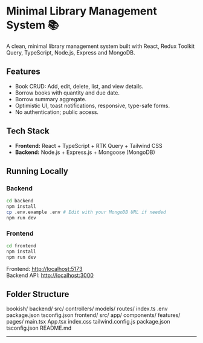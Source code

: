 # Minimal Library Management System 📚

A clean, minimal library management system built with React, Redux Toolkit Query, TypeScript, Node.js, Express and MongoDB.

## Features

- Book CRUD: Add, edit, delete, list, and view details.
- Borrow books with quantity and due date.
- Borrow summary aggregate.
- Optimistic UI, toast notifications, responsive, type-safe forms.
- No authentication; public access.

## Tech Stack

- **Frontend:** React + TypeScript + RTK Query + Tailwind CSS
- **Backend:** Node.js + Express.js + Mongoose (MongoDB)

## Running Locally

### Backend

```bash
cd backend
npm install
cp .env.example .env # Edit with your MongoDB URL if needed
npm run dev
```

### Frontend

```bash
cd frontend
npm install
npm run dev
```

Frontend: [http://localhost:5173](http://localhost:5173)  
Backend API: [http://localhost:3000](http://localhost:3000)

## Folder Structure

bookish/
  backend/
    src/
      controllers/
      models/
      routes/
      index.ts
    .env
    package.json
    tsconfig.json
  frontend/
    src/
      app/
      components/
      features/
      pages/
      main.tsx
      App.tsx
      index.css
    tailwind.config.js
    package.json
    tsconfig.json
  README.md

---
